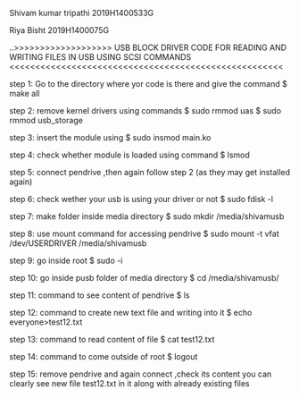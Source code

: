 Shivam kumar tripathi     2019H1400533G

Riya Bisht 2019H1400075G

..>>>>>>>>>>>>>>>>>>> USB BLOCK DRIVER CODE FOR READING AND WRITING FILES IN USB USING SCSI COMMANDS <<<<<<<<<<<<<<<<<<<<<<<<<<<<<<<<<<<<<<<<<<<<<<<<<<<<< 

step 1: Go to the directory where yor code is there and give the command  $ make all

step 2: remove kernel drivers using commands   $ sudo rmmod uas 
                                               $ sudo rmmod usb_storage 

step 3: insert the module using  $ sudo insmod main.ko

step 4: check whether module is loaded using command  $ lsmod 

step 5: connect pendrive ,then again follow step 2 (as they may get installed again)

step 6: check wether your usb is using your driver or not $ sudo fdisk -l

step 7: make folder inside media directory  $ sudo mkdir /media/shivamusb 

step 8: use mount command for accessing pendrive  $ sudo mount -t vfat /dev/USERDRIVER /media/shivamusb

step 9: go inside root  $ sudo -i

step 10: go inside pusb folder of media directory  $ cd /media/shivamusb/

step 11: command to see content of pendrive  $ ls

step 12: command to create new text file and writing into it  $ echo everyone>test12.txt

step 13: command to read content of file  $ cat test12.txt

step 14: command to come outside of root  $ logout

step 15: remove pendrive and again connect ,check its content you can clearly see new file test12.txt in it along with already existing files

